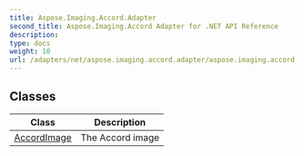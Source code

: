 ```yaml
---
title: Aspose.Imaging.Accord.Adapter
second_title: Aspose.Imaging.Accord Adapter for .NET API Reference
description: 
type: docs
weight: 10
url: /adapters/net/aspose.imaging.accord.adapter/aspose.imaging.accord.adapter/
---
```



## Classes

| Class | Description |
| --- | --- |
| [AccordImage](./accordimage/) | The Accord image |


